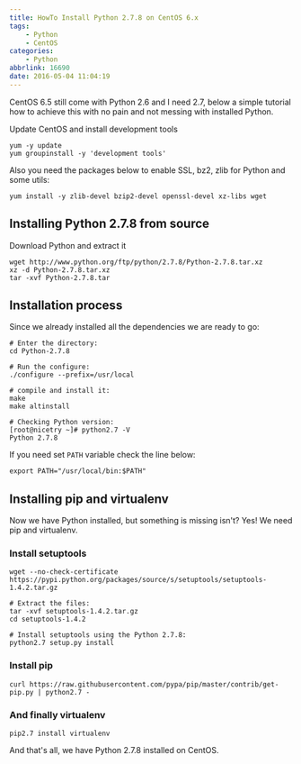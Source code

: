 ```yaml
---
title: HowTo Install Python 2.7.8 on CentOS 6.x
tags:  
    - Python
    - CentOS
categories: 
    - Python
abbrlink: 16690
date: 2016-05-04 11:04:19
---
```


CentOS 6.5 still come with Python 2.6 and I need 2.7, below a simple tutorial how to achieve this with no pain and not messing with installed Python.

Update CentOS and install development tools

```
yum -y update
yum groupinstall -y 'development tools'
```

Also you need the packages below to enable SSL, bz2, zlib for Python and some utils:
```
yum install -y zlib-devel bzip2-devel openssl-devel xz-libs wget
```

## Installing Python 2.7.8 from source
Download Python and extract it
```
wget http://www.python.org/ftp/python/2.7.8/Python-2.7.8.tar.xz
xz -d Python-2.7.8.tar.xz
tar -xvf Python-2.7.8.tar
```

## Installation process
Since we already installed all the dependencies we are ready to go:
```
# Enter the directory:
cd Python-2.7.8

# Run the configure:
./configure --prefix=/usr/local

# compile and install it:
make
make altinstall

# Checking Python version:
[root@nicetry ~]# python2.7 -V
Python 2.7.8
```
If you need set <code>PATH</code> variable check the line below:
```
export PATH="/usr/local/bin:$PATH"
```

## Installing pip and virtualenv
Now we have Python installed, but something is missing isn't? Yes! We need pip and virtualenv.

### Install setuptools
```
wget --no-check-certificate https://pypi.python.org/packages/source/s/setuptools/setuptools-1.4.2.tar.gz

# Extract the files:
tar -xvf setuptools-1.4.2.tar.gz
cd setuptools-1.4.2

# Install setuptools using the Python 2.7.8:
python2.7 setup.py install
```

### Install pip
```
curl https://raw.githubusercontent.com/pypa/pip/master/contrib/get-pip.py | python2.7 -
```

### And finally virtualenv
```
pip2.7 install virtualenv
```

And that's all, we have Python 2.7.8 installed on CentOS.

